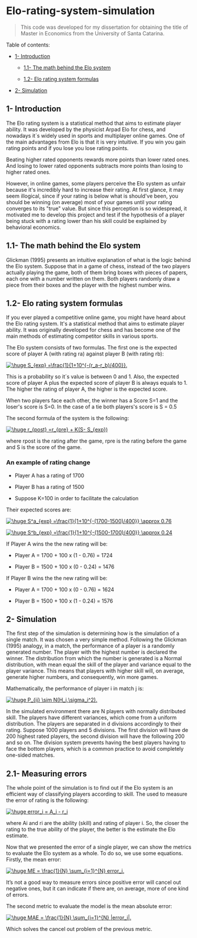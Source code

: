 # Elo-rating-system-simulation 
  

> This code was developed for my dissertation for obtaining the title of Master in Economics from the University of Santa Catarina. 

  

Table of contents: 

  

- [1- Introduction](#1--introduction) 

  * [1.1- The math behind the Elo system](#11--the-math-behind-the-elo-system) 

  * [1.2- Elo rating system formulas](#12--elo-rating-system-formulas) 

  

- [2- Simulation](#2--simulation) 

  

## 1- Introduction 

  

The Elo rating system is a statistical method that aims to estimate player ability. It was developed by the physicist Arpad Elo for chess, and nowadays it´s widely used in sports and multiplayer online games. One of the main advantages from Elo is that it is very intuitive. If you win you gain rating points and if you lose you lose rating points. 

Beating higher rated opponents rewards more points than lower rated ones. And losing to lower rated opponents subtracts more points than losing to higher rated ones.  

  

However, in online games, some players perceive the Elo system as unfair because it's incredibly hard to increase their rating. At first glance, it may seem illogical, since if your rating is below what is should've been, you should be winning (on average) most of your games until your rating converges to its "true" value. But since this perception is so widespread, it motivated me to develop this project and test if the hypothesis of a player being stuck with a rating lower than his skill could be explained by behavioral economics.   

  

## 1.1- The math behind the Elo system 

  

Glickman (1995) presents an intuitive explanation of what is the logic behind the Elo system. Suppose that in a game of chess, instead of the two players actually playing the game, both of them bring boxes with pieces of papers, each one with a number written on them. Both players randomly draw a piece from their boxes and the player with the highest number wins. 

  

## 1.2- Elo rating system formulas 

  

If you ever played a competitive online game, you might have heard about the Elo rating system. It's a statistical method that aims to estimate player ability. It was originally developed for chess and has become one of the main methods of estimating competitor skills in various sports. 

  

The Elo system consists of two formulas. The first one is the expected score of player A (with rating ra) against player B (with rating rb): 

  

<a href="https://www.codecogs.com/eqnedit.php?latex=\huge&space;S_{exp}&space;=\frac{1}{1&plus;10^{-(r_a-r_b)/400}}." target="_blank"><img src="https://latex.codecogs.com/gif.latex?\huge&space;S_{exp}&space;=\frac{1}{1&plus;10^{-(r_a-r_b)/400}}." title="\huge S_{exp} =\frac{1}{1+10^{-(r_a-r_b)/400}}." /></a> 

  

This is a probability so it´s value is between 0 and 1. Also, the expected score of player A plus the expected score of player B is always equals to 1. The higher the rating of player A, the higher is the expected score. 

  

When two players face each other, the winner has a Score S=1 and the loser's score is S=0. In the case of a tie both players's score is S = 0.5 

  

The second formula of the system is the following: 

  

<a href="https://www.codecogs.com/eqnedit.php?latex=\huge&space;r_{post}&space;=r_{pre}&space;&plus;&space;K(S-&space;S_{exp})" target="_blank"><img src="https://latex.codecogs.com/gif.latex?\huge&space;r_{post}&space;=r_{pre}&space;&plus;&space;K(S-&space;S_{exp})" title="\huge r_{post} =r_{pre} + K(S- S_{exp})" /></a> 

  

where rpost is the rating after the game, rpre is the rating before the game and S is the score of the game. 

  

### An example of rating change 

  

- Player A has a rating of 1700 

- Player B has a rating of 1500 

- Suppose K=100 in order to facilitate the calculation 

  

Their expected scores are: 

  

<a href="https://www.codecogs.com/eqnedit.php?latex=\huge&space;S^a_{exp}&space;=\frac{1}{1&plus;10^{-(1700-1500)/400}}&space;\approx&space;0.76" target="_blank"><img src="https://latex.codecogs.com/gif.latex?\huge&space;S^a_{exp}&space;=\frac{1}{1&plus;10^{-(1700-1500)/400}}&space;\approx&space;0.76" title="\huge S^a_{exp} =\frac{1}{1+10^{-(1700-1500)/400}} \approx 0.76" /></a> 

  

<a href="https://www.codecogs.com/eqnedit.php?latex=\huge&space;S^b_{exp}&space;=\frac{1}{1&plus;10^{-(1500-1700)/400}}&space;\approx&space;0.24" target="_blank"><img src="https://latex.codecogs.com/gif.latex?\huge&space;S^b_{exp}&space;=\frac{1}{1&plus;10^{-(1500-1700)/400}}&space;\approx&space;0.24" title="\huge S^b_{exp} =\frac{1}{1+10^{-(1500-1700)/400}} \approx 0.24" /></a> 

  

If Player A wins the the new rating will be: 

- Player A = 1700 + 100 x (1 - 0.76) = 1724 

- Player B = 1500 + 100 x (0 - 0.24) = 1476 

  

If Player B wins the the new rating will be: 

- Player A = 1700 + 100 x (0 - 0.76) = 1624 

- Player B = 1500 + 100 x (1 - 0.24) = 1576 

  

## 2- Simulation 

  

The first step of the simulation is determining how is the simulation of a single match. It was chosen a very simple method. Following the Glickman (1995) analogy, in a match, the performance of a player is a randomly generated number. The player with the highest number is declared the winner. The distribution from which the number is generated is a Normal distribution, with mean equal the skill of the player and variance equal to the player variance. This means that players with higher skill will, on average, generate higher numbers, and consequently, win more games.  

Mathematically, the performance of player i in match j  is: 

<a href="https://www.codecogs.com/eqnedit.php?latex=\huge&space;P_{ij}&space;\sim&space;N(H_i,\sigma_i^2)." target="_blank"><img src="https://latex.codecogs.com/gif.latex?\huge&space;P_{ij}&space;\sim&space;N(H_i,\sigma_i^2)." title="\huge P_{ij} \sim N(H_i,\sigma_i^2)." /></a> 

In the simulated environment there are N players with normally distributed skill. The players have different variances, which come from a uniform distribution. The players are separated in d divisions accordingly to their rating. Suppose 1000 players and 5 divisions. The first division will have de 200 highest rated players, the second division will have the following 200 and so on. The division system prevents having the best players having to face the bottom players, which is a common practice to avoid completely one-sided matches.  

## 2.1- Measuring errors 

The whole point of the simulation is to find out if the Elo system is an efficient way of classifying players according to skill. The used to measure the error of rating is the following: 

<a href="https://www.codecogs.com/eqnedit.php?latex=\huge&space;error_i&space;=&space;A_i&space;-&space;r_i" target="_blank"><img src="https://latex.codecogs.com/gif.latex?\huge&space;error_i&space;=&space;A_i&space;-&space;r_i" title="\huge error_i = A_i - r_i" /></a> 

where Ai and ri are the ability (skill) and rating of player i. So, the closer the rating to the true ability of the player, the better is the estimate the Elo estimate.  

Now that we presented the error of a single player, we can show the metrics to evaluate the Elo system as a whole. To do so, we use some equations. Firstly, the mean error: 

<a href="https://www.codecogs.com/eqnedit.php?latex=\huge&space;ME&space;=&space;\frac{1}{N}&space;\sum_{i=1}^{N}&space;error_i." target="_blank"><img src="https://latex.codecogs.com/gif.latex?\huge&space;ME&space;=&space;\frac{1}{N}&space;\sum_{i=1}^{N}&space;error_i." title="\huge ME = \frac{1}{N} \sum_{i=1}^{N} error_i." /></a>   

It’s not a good way to measure errors since positive error will cancel out negative ones, but it can indicate if there are, on average, more of one kind of errors.  

The second metric to evaluate the model is the mean absolute error: 

<a href="https://www.codecogs.com/eqnedit.php?latex=\huge&space;MAE&space;=&space;\frac{1}{N}&space;\sum_{i=1}^{N}&space;|error_i|." target="_blank"><img src="https://latex.codecogs.com/gif.latex?\huge&space;MAE&space;=&space;\frac{1}{N}&space;\sum_{i=1}^{N}&space;|error_i|." title="\huge MAE = \frac{1}{N} \sum_{i=1}^{N} |error_i|." /></a> 

Which solves the cancel out problem of the previous metric.  

